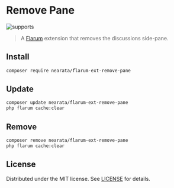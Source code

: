 # Remove Pane

![supports](https://flarum-badge-api.davwheat.dev/v1/compat-latest/nearata/flarum-ext-remove-pane)

> A [Flarum](https://flarum.org) extension that removes the discussions side-pane.

## Install

```sh
composer require nearata/flarum-ext-remove-pane
```

## Update

```sh
composer update nearata/flarum-ext-remove-pane
php flarum cache:clear
```

## Remove

```sh
composer remove nearata/flarum-ext-remove-pane
php flarum cache:clear
```

## License

Distributed under the MIT license. See [LICENSE](LICENSE) for details.
